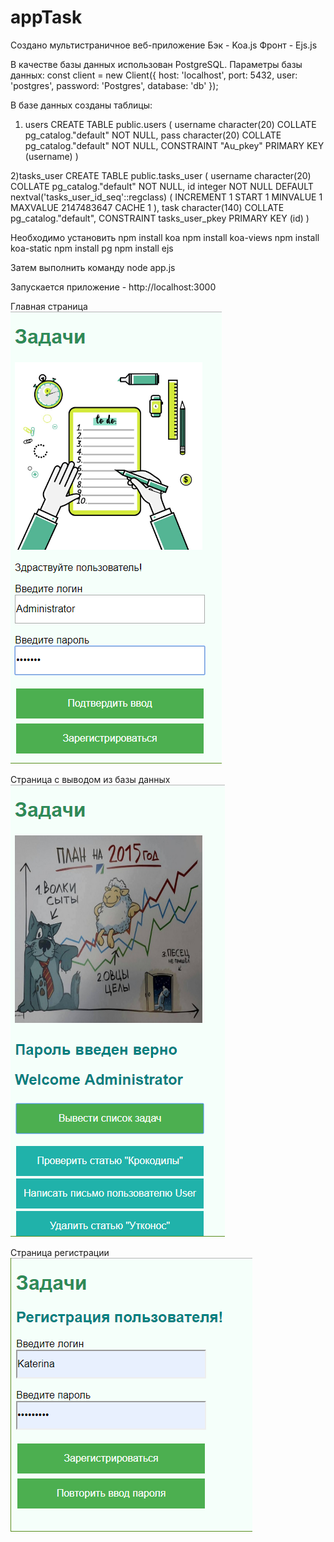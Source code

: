 # appTask
Создано мультистраничное веб-приложение
Бэк - Koa.js
Фронт - Ejs.js

В качестве базы данных использован PostgreSQL.
Параметры базы данных: const client = new Client({ host: 'localhost', port: 5432, user: 'postgres', password: 'Postgres', database: 'db' }); 

В базе данных созданы таблицы: 
1) users 
CREATE TABLE public.users
(
    username character(20) COLLATE pg_catalog."default" NOT NULL,
    pass character(20) COLLATE pg_catalog."default" NOT NULL,
    CONSTRAINT "Au_pkey" PRIMARY KEY (username)
)

2)tasks_user
CREATE TABLE public.tasks_user
(
    username character(20) COLLATE pg_catalog."default" NOT NULL,
    id integer NOT NULL DEFAULT nextval('tasks_user_id_seq'::regclass) ( INCREMENT 1 START 1 MINVALUE 1 MAXVALUE 2147483647 CACHE 1 ),
    task character(140) COLLATE pg_catalog."default",
    CONSTRAINT tasks_user_pkey PRIMARY KEY (id)
)


Необходимо установить
npm install koa
npm install koa-views
npm install koa-static
npm install pg
npm install ejs

Затем выполнить команду
node app.js

Запускается приложение - http://localhost:3000

Главная страница  
![alt text](images/index.png) 

Страница с выводом из базы данных  
![alt text](images/Zadachi.png) 

Страница регистрации  
![alt text](images/reristration.png) 
